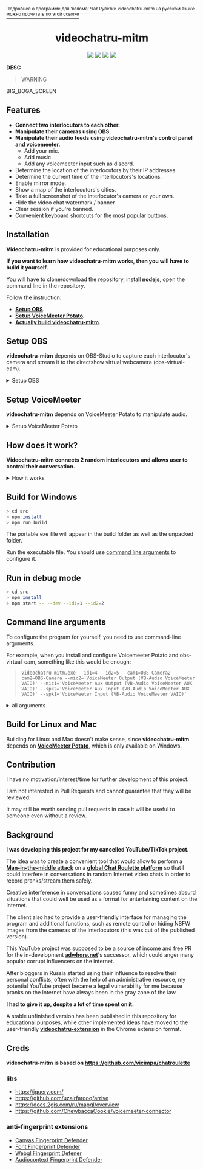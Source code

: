 [<sup>Подробнее о программе для 'взлома' Чат Рулетки videochatru-mitm на русском языке можно прочитать по этой ссылке</sup>](README_RU.md)  
<h1 align="center">videochatru-mitm</h1>

<p align="center">
<img src="https://img.shields.io/github/contributors/qrlk/videochatru-mitm" >
<img src="https://img.shields.io/github/last-commit/qrlk/videochatru-mitm" >
<img src="https://img.shields.io/github/license/qrlk/videochatru-mitm" >
<img src="https://img.shields.io/date/1632816617?label=released" >
</p>

**DESC**

> WARNING

BIG_BOGA_SCREEN

## Features
* **Connect two interlocutors to each other.**
* **Manipulate their cameras using OBS.**
* **Manipulate their audio feeds using videochatru-mitm's control panel and voicemeeter.**
  * Add your mic.
  * Add music.
  * Add any voicemeeter input such as discord.
* Determine the location of the interlocutors by their IP addresses.
* Determine the current time of the interlocutors's locations.
* Enable mirror mode.
* Show a map of the interlocutors's cities.
* Take a full screenshot of the interlocutor's camera or your own.
* Hide the video chat watermark / banner
* Clear session if you're banned.
* Convenient keyboard shortcuts for the most popular buttons.

## Installation
**Videochatru-mitm** is provided for educational purposes only.  

**If you want to learn how videochatru-mitm works, then you will have to build it yourself.**

You will have to clone/download the repository, install **[nodejs](http://nodejs.org/en/download)**, open the command line in the repository.

Follow the instruction:
* **[Setup OBS](#)**.
* **[Setup VoiceMeeter Potato](#)**.
* **[Actually build videochatru-mitm](#)**.

## Setup OBS
**videochatru-mitm** depends on OBS-Studio to capture each interlocutor's camera and stream it to the directshow virtual webcamera (obs-virtual-cam).
<details>
 <summary>Setup OBS</summary>  
  
* Install OBS-Studio.
* Install obs-virtual-cam.
  * Select 4 cameras.
* (optional) change each camera's name.
  * open regedit.exe
  * search for "obs-camera"
  * replace each unique camera to something unique like "CAMERA1"/"CAMERA2"/"CAMERA3"/"CAMERA4".
* Select OBS output resolution: 640x480.
* Select OBS bitrate output ~900 kbps (?).
* Enable Studio mode.
* Create two scenes, on each capture each videochatru-mitm's window and crop it so that the interlocutor's camera occupies the entire screen.
* Create a scene filter Virtual Camera and select CAMERA1/CAMERA2, press 'start'.
* Select the first scene, then press 'Transition', then select second scene so they both cameras can work.
* Pass these camera names as a command-line arguments later.

P.S. Always start filter output before reading input from the camera, otherwise the camera's extension will be fixed at 1920x1080 until reboot.
</details>

## Setup VoiceMeeter
**videochatru-mitm** depends on VoiceMeeter Potato to manipulate audio.
<details>
 <summary>Setup VoiceMeeter Potato</summary>  
  
* Install VoiceMeeter Potato.
* Select your mic at `HARWARE INPUT 5`
* Select your speaker at `HARDWARE OUTPUT A1`
* Select `VAIO 3` as default sound output on your pc.
* Make sure that `Virtual Input VoiceMeeter VAIO` has `A1` and `B1` enabled.
* Make sure that `Virtual Input VoiceMeeter AUX` has `A1` and `B2` enabled.
* `HARWARE INPUT 4` and `HARWARE INPUT 3` are used as discord/music input, use [VAC](https://vac.muzychenko.net/en/) if you want this functionality.

P.S. You should run VoiceMeeter on every startup (there is also a such option), otherwise you won't have sound.  
</details>

## How does it work?
**Videochatru-mitm connects 2 random interlocutors and allows user to control their conversation.**
<details>
 <summary>How it works</summary>  
  
* **Videochatru-mitm** creates two [BrowserWindow](https://www.electronjs.org/docs/api/browser-window)'s instances with https://videochatru.com/embed in each one.
* **Videochatru-mitm** injects a control panel into [videochatru](https://videochatru.com)'m DOM.
  * There is also a [remote control]().
* [Integrated extensions]() bypass fingerprinting so both istances can work together.
* [Obs-studio](https://obsproject.com/) captures each instance's interlocutor's cam and outputs it through [obs-virtual-cam](https://github.com/Fenrirthviti/obs-virtual-cam).
  * **Videochatru-mitm** selects the other interlocutor's camera input based on the [command line arguments]() passed to it.
* [VoiceMeeter Potato](https://vb-audio.com/Voicemeeter/potato.htm) handles audio mixering, receiving commands from users via [voicemeeter-connector](https://github.com/ChewbaccaCookie/voicemeeter-connector).
  * **Videochatru-mitm** selects speaker output based on the [command line arguments]() passed to it.
  * VoiceMeeter Potato 
  * **Videochatru-mitm** selects camera input based on the [command line arguments]() passed to it.


I experimented with webrtc to implement [mitm](https://en.wikipedia.org/wiki/Man-in-the-middle_attack), but due to some chrome bugs and unpleasant delays, it was easier to stay dependent on [VoiceMeeter Potato](https://vb-audio.com/Voicemeeter/potato.htm)/[obs-virtual-cam](https://github.com/Fenrirthviti/obs-virtual-cam).
</details>

## Build for Windows

```bash
> cd src
> npm install
> npm run build
```
The portable exe file will appear in the build folder as well as the unpacked folder.  

Run the executable file. You should use [command line arguments]() to configure it.
## Run in debug mode

```bash
> cd src
> npm install
> npm start -- --dev --id1=1 --id2=2
```
## Command line arguments
To configure the program for yourself, you need to use command-line arguments. 

For example, when you install and configure Voicemeeter Potato and obs-virtual-cam, something like this would be enough:

> `videochatru-mitm.exe --id1=4 --id2=5 --cam1=OBS-Camera2 --cam2=OBS-Camera --mic2='VoiceMeeter Output (VB-Audio VoiceMeeter VAIO)' --mic1='VoiceMeeter Aux Output (VB-Audio VoiceMeeter AUX VAIO)' --spk2='VoiceMeeter Aux Input (VB-Audio VoiceMeeter AUX VAIO)' --spk1='VoiceMeeter Input (VB-Audio VoiceMeeter VAIO)' `
<details>
<summary>all arguments</summary>

### window n1
* `id1` - id of the permanent [session](https://www.electronjs.org/docs/api/session ) for the first window.
  * **By default:** 1.
* `cam1` is the name of the camera for the first window.
  * This camera will be selected from the list.
  * Specify here the camera that shows the image from another window.
* `mic1` is the name of the microphone for the first window.
  * This microphone will be selected from the list.
  * Specify here the virtual cable to which the sound comes from another window.
* `spk1` is the name of the audio output device for the first window.
  * This audio output device will be selected from the list.
  * Specify here the virtual cable to which you want to send audio to another window.
### window n2
* `id2` - id of the permanent [session](https://www.electronjs.org/docs/api/session ) for the first window.
  * **By default:** 2.
* `cam2` is the name of the camera for the second window.
  * This camera will be selected from the list.
  * Specify here the camera that shows the image from another window.
* `mic2` is the name of the microphone for the second window.
  * This microphone will be selected from the list.
  * Specify here the virtual cable to which the sound comes from another window.
* `spk2` is the name of the microphone for the second window.
  * This audio output device will be selected from the list.
  * Specify here the virtual cable to which you want to send audio to another window.
### voicemeeter
* `input1` is the Voicemeeter input number to which the sound comes from the first window.
  * **By default:** 5.
* `input2` is the Voicemeeter input number to which the sound comes from the second window.
  * **By default:** 6.
* `inputmic` is the Voicemeeter input number that your microphone is on.
  * **By default:** 4.
* `inputmusic` is the Voicemeeter input number on which the virtual cable that the music comes from the player is on.
  * **By default:** 2.
* `inputdiscord` - the number of the Voicemeeter input on which the virtual cable to which the sound from the discord comes.
  * **By default:** 3.
* `outputspeaker` - the number of the VoiceMeeter output to your headphones.
  * **By default:** 0.
* `outputmicmusictodiscord` is the VoiceMeeter output number where the music will be output if you want to mix it with a microphone and output it to discord.
  * **By default:** 1.
<details>
<summary>Numbers</summary>

* 0 - A1
* 1 - A2
* 2 - A3
* 3 - A4
* 4 - A5
* 5 - B1
* 6 - B2
* 7 - B3
</details>

### other
* `ws` - is the web socket address of the server for remote management.
* `checkip` - if specified, it will show information about your IP at the start.

</details>

## Build for Linux and Mac
Building for Linux and Mac doesn't make sense, since **videochatru-mitm** depends on **[VoiceMeeter Potato](https://vb-audio.com/Voicemeeter/potato.htm)**, which is only available on Windows.

## Contribution
I have no motivation/interest/time for further development of this project.  

I am not interested in Pull Requests and cannot guarantee that they will be reviewed.

It may still be worth sending pull requests in case it will be useful to someone even without a review.

## Background
**I was developing this project for my cancelled YouTube/TikTok project.**

The idea was to create a convenient tool that would allow to perform a **[Man-in-the-middle attack](https://en.wikipedia.org/wiki/Man-in-the-middle_attack)** on a **[global Chat Roulette platform](https://github.com/qrlk/videochatru-extension#what-is-chat-roulette)** so that I could interfere in conversations in random Internet video chats in order to record pranks/stream them safely.


Creative interference in conversations caused funny and sometimes absurd situations that could well be used as a format for entertaining content on the Internet.

The client also had to provide a user-friendly interface for managing the program and additional functions, such as remote control or hiding NSFW images from the cameras of the interlocutors (this was cut of the published version).

This YouTube project was supposed to be a source of income and free PR for the in-development **[adwhore.net](https://adwhore.net)**'s successor, which could anger many popular corrupt influencers on the internet.

After bloggers in Russia started using their influence to resolve their personal conflicts, often with the help of an administrative resource, my potential YouTube project became a legal vulnerability for me because pranks on the Internet have always been in the gray zone of the law.  

**I had to give it up, despite a lot of time spent on it.**

A stable unfinished version has been published in this repository for educational purposes, while other implemented ideas have moved to the user-friendly **[videochatru-extension](https://github.com/qrlk/videochatru-extension)** in the Chrome extension format.

## Creds
**videochatru-mitm is based on https://github.com/vicimpa/chatroulette**

### libs
* https://jquery.com/
* https://github.com/uzairfarooq/arrive
* https://docs.2gis.com/ru/mapgl/overview
* https://github.com/ChewbaccaCookie/voicemeeter-connector

### anti-fingerprint extensions

* [Canvas Fingerprint Defender](https://chrome.google.com/webstore/detail/canvas-fingerprint-defend/lanfdkkpgfjfdikkncbnojekcppdebfp)
* [Font Fingerprint Defender](https://chrome.google.com/webstore/detail/font-fingerprint-defender/fhkphphbadjkepgfljndicmgdlndmoke)
* [Webgl Fingerprint Defener](https://chrome.google.com/webstore/detail/webgl-fingerprint-defende/olnbjpaejebpnokblkepbphhembdicik)
* [Audiocontext Fingerprint Defender](https://chrome.google.com/webstore/detail/audiocontext-fingerprint/pcbjiidheaempljdefbdplebgdgpjcbe)
